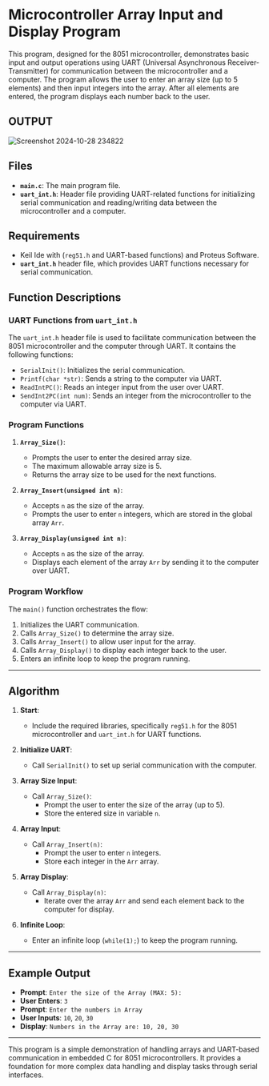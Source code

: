 # Microcontroller Array Input and Display Program

This program, designed for the 8051 microcontroller, demonstrates basic input and output operations using UART (Universal Asynchronous Receiver-Transmitter) for communication between the microcontroller and a computer. The program allows the user to enter an array size (up to 5 elements) and then input integers into the array. After all elements are entered, the program displays each number back to the user.

## OUTPUT
![Screenshot 2024-10-28 234822](https://github.com/user-attachments/assets/22b64b89-c0b0-4f9a-ac9b-991a032fa2ba)

## Files
- **`main.c`**: The main program file.
- **`uart_int.h`**: Header file providing UART-related functions for initializing serial communication and reading/writing data between the microcontroller and a computer.

## Requirements
- Keil Ide with  (`reg51.h` and UART-based functions) and Proteus Software.
- **`uart_int.h`** header file, which provides UART functions necessary for serial communication.

## Function Descriptions

### UART Functions from `uart_int.h`
The `uart_int.h` header file is used to facilitate communication between the 8051 microcontroller and the computer through UART. It contains the following functions:
- `SerialInit()`: Initializes the serial communication.
- `Printf(char *str)`: Sends a string to the computer via UART.
- `ReadIntPC()`: Reads an integer input from the user over UART.
- `SendInt2PC(int num)`: Sends an integer from the microcontroller to the computer via UART.

### Program Functions
1. **`Array_Size()`**: 
   - Prompts the user to enter the desired array size.
   - The maximum allowable array size is 5.
   - Returns the array size to be used for the next functions.

2. **`Array_Insert(unsigned int n)`**: 
   - Accepts `n` as the size of the array.
   - Prompts the user to enter `n` integers, which are stored in the global array `Arr`.

3. **`Array_Display(unsigned int n)`**: 
   - Accepts `n` as the size of the array.
   - Displays each element of the array `Arr` by sending it to the computer over UART.

### Program Workflow
The `main()` function orchestrates the flow:
1. Initializes the UART communication.
2. Calls `Array_Size()` to determine the array size.
3. Calls `Array_Insert()` to allow user input for the array.
4. Calls `Array_Display()` to display each integer back to the user.
5. Enters an infinite loop to keep the program running.

---

## Algorithm

1. **Start**:
   - Include the required libraries, specifically `reg51.h` for the 8051 microcontroller and `uart_int.h` for UART functions.

2. **Initialize UART**:
   - Call `SerialInit()` to set up serial communication with the computer.

3. **Array Size Input**:
   - Call `Array_Size()`:
     - Prompt the user to enter the size of the array (up to 5).
     - Store the entered size in variable `n`.

4. **Array Input**:
   - Call `Array_Insert(n)`:
     - Prompt the user to enter `n` integers.
     - Store each integer in the `Arr` array.

5. **Array Display**:
   - Call `Array_Display(n)`:
     - Iterate over the array `Arr` and send each element back to the computer for display.

6. **Infinite Loop**:
   - Enter an infinite loop (`while(1);`) to keep the program running.

---

## Example Output

- **Prompt**: `Enter the size of the Array (MAX: 5):`
- **User Enters**: `3`
- **Prompt**: `Enter the numbers in Array`
- **User Inputs**: `10`, `20`, `30`
- **Display**: `Numbers in the Array are: 10, 20, 30`

---

This program is a simple demonstration of handling arrays and UART-based communication in embedded C for 8051 microcontrollers. It provides a foundation for more complex data handling and display tasks through serial interfaces.
